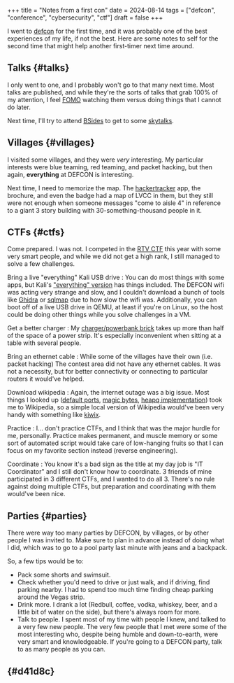 +++
title = "Notes from a first con"
date = 2024-08-14
tags = ["defcon", "conference", "cybersecurity", "ctf"]
draft = false
+++

I went to [defcon](http://defcon.org/) for the first time, and it was probably one of the
best experiences of my life, if not the best. Here are some
notes to self for the second time that might help another first-timer
next time around.


## Talks {#talks}

I only went to one, and I probably won't go to that many next
time. Most talks are published, and while they're the sorts of talks
that grab 100% of my attention, I feel [FOMO](https://en.wikipedia.org/wiki/Fear_of_missing_out) watching them versus
doing things that I cannot do later.

Next time, I'll try to attend [BSides](https://bsideslv.org/) to get to some [skytalks](https://skytalks.info/).


## Villages {#villages}

I visited some villages, and they were _very_ interesting. My particular
interests were blue teaming, red teaming, and packet hacking, but then
again, **everything** at DEFCON is interesting.

Next time, I need to memorize the map. The [hackertracker](https://hackertracker.app/) app, the
brochure, and even the badge had a map of LVCC in them, but they still
were not enough when someone messages "come to aisle 4" in reference
to a giant 3 story building with 30-something-thousand people in it.


## CTFs {#ctfs}

Come prepared. I was not. I competed in the [RTV CTF](https://redteamvillage.io/ctf.html) this year with
some very smart people, and while we did not get a high rank, I still
managed to solve a few challenges.

Bring a live "everything" Kali USB drive
: You can do most things
    with some apps, but Kali's ["everything" version](https://9to5linux.com/kali-linux-2022-1-released-with-new-everything-flavor-new-tools-and-a-visual-refresh) has things
    included. The DEFCON wifi was acting very strange and slow, and I
    couldn't download a bunch of tools like [Ghidra](https://ghidra-sre.org/) or [sqlmap](https://sqlmap.org/) due to how
    slow the wifi was. Additionally, you can boot off of a live USB
    drive in QEMU, at least if you're on Linux, so the host could be
    doing other things while you solve challenges in a VM.

Get a better charger
: My [charger/powerbank brick](https://www.anker.com/products/a1651?ref=ganprime_top_itemlist&variant=41974350250134) takes up more
    than half of the space of a power strip. It's especially
    inconvenient when sitting at a table with several people.

Bring an ethernet cable
: While some of the villages have their own
    (i.e. packet hacking) The contest area did not have any ethernet
    cables. It was not a necessity, but for better connectivity or
    connecting to particular routers it would've helped.

Download wikipedia
: Again, the internet outage was a big
    issue. Most things I looked up ([default ports](https://en.wikipedia.org/wiki/List_of_TCP_and_UDP_port_numbers), [magic bytes](https://en.wikipedia.org/wiki/List_of_file_signatures), [heapq
    implementation](https://en.wikipedia.org/wiki/Heap_(data_structure)#Programming_language_implementations)) took me to Wikipedia, so a simple local version of
    Wikipedia would've been very handy with something like [kiwix](https://kiwix.org/en/).

Practice
: I... don't practice CTFs, and I think that was the major
    hurdle for me, personally. Practice makes permanent, and muscle
    memory or some sort of automated script would take care of
    low-hanging fruits so that I can focus on my favorite section
    instead (reverse engineering).

Coordinate
: You know it's a bad sign as the title at my day job is
    "IT Coordinator" and I still don't know how to coordinate. 3 friends
    of mine participated in 3 different CTFs, and I wanted to do
    all 3. There's no rule against doing multiple CTFs, but preparation
    and coordinating with them would've been nice.


## Parties {#parties}

There were way too many parties by DEFCON, by villages, or by
other people I was invited to. Make sure to plan in advance instead of
doing what I did, which was to go to a pool party last minute with
jeans and a backpack.

So, a few tips would be to:

-   Pack some shorts and swimsuit.
-   Check whether you'd need to drive or just walk, and if driving,
    find parking nearby. I had to spend too much time finding cheap
    parking around the Vegas strip.
-   Drink more. I drank a lot (Redbull, coffee, vodka, whiskey,
    beer, and a little bit of water on the side), but there's always
    room for more.
-   Talk to people. I spent most of my time with people I knew, and
    talked to a very few new people. The very few people that I met were
    some of the most interesting who, despite being humble and
    down-to-earth, were very smart and knowledgeable. If you're going to
    a DEFCON party, talk to as many people as you can.


##  {#d41d8c}
